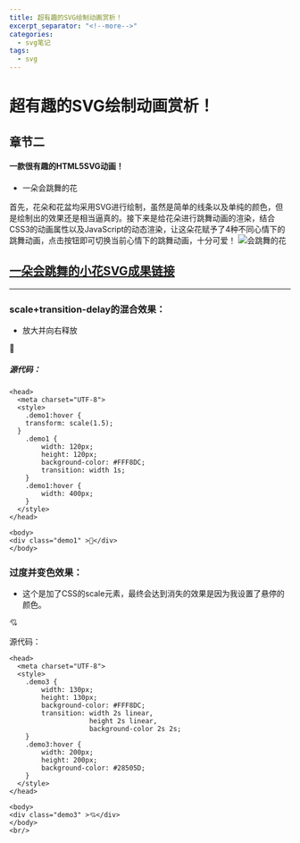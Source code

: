 ```yaml
---
title: 超有趣的SVG绘制动画赏析！
excerpt_separator: "<!--more-->"
categories: 
  - svg笔记
tags:
  - svg
---
```


# 超有趣的SVG绘制动画赏析！
## 章节二
#### 一款很有趣的HTML5SVG动画！
<!--more-->
* 一朵会跳舞的花

首先，花朵和花盆均采用SVG进行绘制，虽然是简单的线条以及单纯的颜色，但是绘制出的效果还是相当逼真的。接下来是给花朵进行跳舞动画的渲染，结合CSS3的动画属性以及JavaScript的动态渲染，让这朵花赋予了4种不同心情下的跳舞动画，点击按钮即可切换当前心情下的跳舞动画，十分可爱！
![会跳舞的花](https://gimg2.baidu.com/image_search/src=http%3A%2F%2F5b0988e595225.cdn.sohucs.com%2Fimages%2F20171102%2Feb5bfd75cece441e91c5248e85a177fe.png&refer=http%3A%2F%2F5b0988e595225.cdn.sohucs.com&app=2002&size=f9999,10000&q=a80&n=0&g=0n&fmt=jpeg?sec=1612623691&t=dba068a623c3549aab14c2bed90602c0)

## [一朵会跳舞的小花SVG成果链接](https://www.html5tricks.com/demo/html5-svg-dancing-flower/index.html)

---

### scale+transition-delay的混合效果：
- 放大并向右释放

🥗

##### 源代码：

```
<head>
  <meta charset="UTF-8">
  <style>
    .demo1:hover {
    transform: scale(1.5);
  }
	.demo1 {
	    width: 120px;
	    height: 120px;
	    background-color: #FFF8DC;
	    transition: width 1s;
	}
	.demo1:hover {
	    width: 400px;
	}
  </style>
</head>

<body>
<div class="demo1" >🥗</div>
</body>
```
### 过度并变色效果：
- 这个是加了CSS的scale元素，最终会达到消失的效果是因为我设置了悬停的颜色。

💘

源代码：
```
<head>
  <meta charset="UTF-8">
  <style>
    .demo3 {
	    width: 130px;
        height: 130px;
        background-color: #FFF8DC;
        transition: width 2s linear,
                    height 2s linear,
                    background-color 2s 2s;
	}
	.demo3:hover {
	    width: 200px;
        height: 200px;
        background-color: #28505D;
	}
  </style>
</head>

<body>
<div class="demo3" >💘</div>
</body>
<br/>
```
